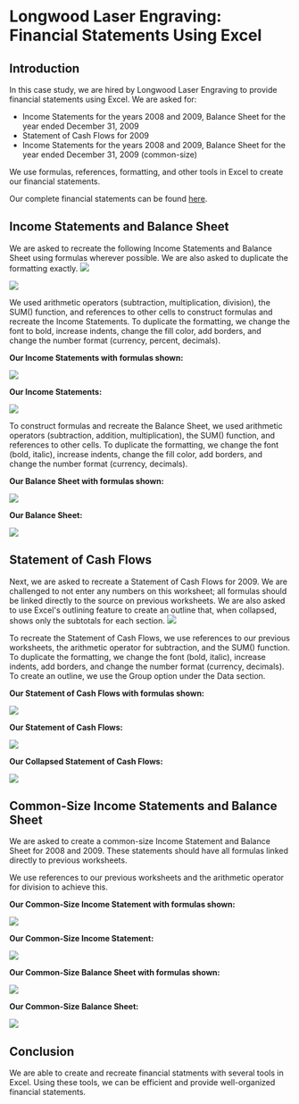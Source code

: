 # Longwood Laser Engraving: Financial Statements Using Excel


## Introduction
In this case study, we are hired by Longwood Laser Engraving to provide financial statements using Excel. We are asked for:
- Income Statements for the years 2008 and 2009, Balance Sheet for the year ended December 31, 2009
- Statement of Cash Flows for 2009
- Income Statements for the years 2008 and 2009, Balance Sheet for the year ended December 31, 2009 (common-size)

We use formulas, references, formatting, and other tools in Excel to create our financial statements. 

Our complete financial statements can be found [here](https://drive.google.com/drive/folders/1dpJE3-EFm5VbwNiuN-lKzWQC7l3n6_P4?usp=sharing).

## Income Statements and Balance Sheet
We are asked to recreate the following Income Statements and Balance Sheet using formulas wherever possible. We are also asked to duplicate the formatting exactly.
<img src="images/original data - income statements.png?raw=true"/>


<img src="images/original data - balance sheet.png?raw=true"/>

We used arithmetic operators (subtraction, multiplication, division), the SUM() function, and references to other cells to construct formulas and recreate the Income Statements. To duplicate the formatting, we change the font to bold, increase indents, change the fill color, add borders, and change the number format (currency, percent, decimals).

**Our Income Statements with formulas shown:** 

<img src="images/income statements formulas.png?raw=true"/>

**Our Income Statements:**

<img src="images/income statements.png?raw=true"/>

To construct formulas and recreate the Balance Sheet, we used arithmetic operators (subtraction, addition, multiplication), the SUM() function, and references to other cells. To duplicate the formatting, we change the font (bold, italic), increase indents, change the fill color, add borders, and change the number format (currency, decimals).

**Our Balance Sheet with formulas shown:** 

<img src="images/balance sheet formulas.png?raw=true"/>

**Our Balance Sheet:**

<img src="images/balance sheet.png?raw=true"/>

## Statement of Cash Flows
Next, we are asked to recreate a Statement of Cash Flows for 2009. We are challenged to not enter any numbers on this worksheet; all formulas should be linked directly to the source on previous worksheets. We are also asked to use Excel's outlining feature to create an outline that, when collapsed, shows only the subtotals for each section.
<img src="images/original data - statement of cash flows.png?raw=true"/>

To recreate the Statement of Cash Flows, we use references to our previous worksheets, the arithmetic operator for subtraction, and the SUM() function. To duplicate the formatting, we change the font (bold, italic), increase indents, add borders, and change the number format (currency, decimals). To create an outline, we use the Group option under the Data section. 

**Our Statement of Cash Flows with formulas shown:** 

<img src="images/statement of cash flows formulas.png?raw=true"/>

**Our Statement of Cash Flows:** 

<img src="images/statement of cash flows.png?raw=true"/>

**Our Collapsed Statement of Cash Flows:** 

<img src="images/statement of cash flows collapsed.png?raw=true"/>

## Common-Size Income Statements and Balance Sheet

We are asked to create a common-size Income Statement and Balance Sheet for 2008 and 2009. These statements should have all formulas linked directly to previous worksheets. 

We use references to our previous worksheets and the arithmetic operator for division to achieve this.

**Our Common-Size Income Statement with formulas shown:** 

<img src="images/income statements common-size formulas.png?raw=true"/>

**Our Common-Size Income Statement:** 

<img src="images/income statements common-size.png?raw=true"/>

**Our Common-Size Balance Sheet with formulas shown:** 

<img src="images/balance sheet common-size formulas.png?raw=true"/>

**Our Common-Size Balance Sheet:** 

<img src="images/balance sheet common-size.png?raw=true"/>

## Conclusion

We are able to create and recreate financial statments with several tools in Excel. Using these tools, we can be efficient and provide well-organized financial statements. 
